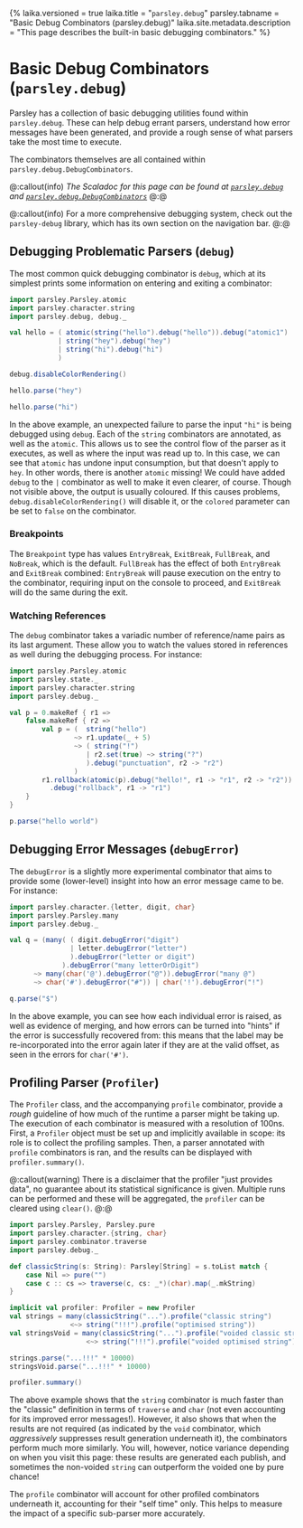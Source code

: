 {%
laika.versioned = true
laika.title = "`parsley.debug`"
parsley.tabname = "Basic Debug Combinators (parsley.debug)"
laika.site.metadata.description = "This page describes the built-in basic debugging combinators."
%}
# Basic Debug Combinators (`parsley.debug`)
Parsley has a collection of basic debugging utilities found within `parsley.debug`. These can help
debug errant parsers, understand how error messages have been generated, and provide a rough sense
of what parsers take the most time to execute.

The combinators themselves are all contained within `parsley.debug.DebugCombinators`.

@:callout(info)
*The Scaladoc for this page can be found at [`parsley.debug`](@:api(parsley.debug)) and [`parsley.debug.DebugCombinators`](@:api(parsley.debug.DebugCombinators))*
@:@

@:callout(info)
For a more comprehensive debugging system, check out the `parsley-debug` library, which has its own
section on the navigation bar.
@:@

## Debugging Problematic Parsers (`debug`)
The most common quick debugging combinator is `debug`, which at its simplest prints some information
on entering and exiting a combinator:

```scala mdoc:to-string
import parsley.Parsley.atomic
import parsley.character.string
import parsley.debug, debug._

val hello = ( atomic(string("hello").debug("hello")).debug("atomic1")
            | string("hey").debug("hey")
            | string("hi").debug("hi")
            )

debug.disableColorRendering()

hello.parse("hey")

hello.parse("hi")
```

In the above example, an unexpected failure to parse the input `"hi"` is being debugged using
`debug`. Each of the `string` combinators are annotated, as well as the `atomic`. This allows
us to see the control flow of the parser as it executes, as well as where the input was read up to.
In this case, we can see that `atomic` has undone input consumption, but that doesn't apply to `hey`.
In other words, there is another `atomic` missing! We could have added `debug` to the `|` combinator
as well to make it even clearer, of course. Though not visible above, the output is usually coloured.
If this causes problems, `debug.disableColorRendering()` will disable it, or the `colored` parameter
can be set to `false` on the combinator.

### Breakpoints
The `Breakpoint` type has values `EntryBreak`, `ExitBreak`, `FullBreak`, and `NoBreak`, which is the
default. `FullBreak` has the effect of both `EntryBreak` and `ExitBreak` combined: `EntryBreak` will
pause execution on the entry to the combinator, requiring input on the console to proceed, and `ExitBreak`
will do the same during the exit.

### Watching References
The `debug` combinator takes a variadic number of reference/name pairs as its last argument. These
allow you to watch the values stored in references as well during the debugging process. For instance:

```scala mdoc:to-string
import parsley.Parsley.atomic
import parsley.state._
import parsley.character.string
import parsley.debug._

val p = 0.makeRef { r1 =>
    false.makeRef { r2 =>
        val p = (  string("hello")
                ~> r1.update(_ + 5)
                ~> ( string("!")
                   | r2.set(true) ~> string("?")
                   ).debug("punctuation", r2 -> "r2")
                )
        r1.rollback(atomic(p).debug("hello!", r1 -> "r1", r2 -> "r2"))
          .debug("rollback", r1 -> "r1")
    }
}

p.parse("hello world")
```

## Debugging Error Messages (`debugError`)
The `debugError` is a slightly more experimental combinator that aims to provide some (lower-level)
insight into how an error message came to be. For instance:

```scala mdoc:to-string
import parsley.character.{letter, digit, char}
import parsley.Parsley.many
import parsley.debug._

val q = (many( ( digit.debugError("digit")
               | letter.debugError("letter")
               ).debugError("letter or digit")
             ).debugError("many letterOrDigit")
      ~> many(char('@').debugError("@")).debugError("many @")
      ~> char('#').debugError("#")) | char('!').debugError("!")

q.parse("$")
```

In the above example, you can see how each individual error is raised, as well as evidence of merging,
and how errors can be turned into "hints" if the error is successfully recovered from: this means
that the label may be re-incorporated into the error again later if they are at the valid offset,
as seen in the errors for `char('#')`.

## Profiling Parser (`Profiler`)
The `Profiler` class, and the accompanying `profile` combinator, provide a *rough* guideline of how
much of the runtime a parser might be taking up. The execution of each combinator is measured with
a resolution of 100ns. First, a `Profiler` object must be set up and implicitly available in scope:
its role is to collect the profiling samples. Then, a parser annotated with `profile` combinators
is ran, and the results can be displayed with `profiler.summary()`.

@:callout(warning)
There is a disclaimer that the profiler "just provides data", no guarantee about its statistical
significance is given. Multiple runs can be performed and these will be aggregated, the `profiler`
can be cleared using `clear()`.
@:@

```scala mdoc:height=0
import parsley.Parsley, Parsley.pure
import parsley.character.{string, char}
import parsley.combinator.traverse
import parsley.debug._

def classicString(s: String): Parsley[String] = s.toList match {
    case Nil => pure("")
    case c :: cs => traverse(c, cs: _*)(char).map(_.mkString)
}

implicit val profiler: Profiler = new Profiler
val strings = many(classicString("...").profile("classic string")
               <~> string("!!!").profile("optimised string"))
val stringsVoid = many(classicString("...").profile("voided classic string")
                   <~> string("!!!").profile("voided optimised string")).void

strings.parse("...!!!" * 10000)
stringsVoid.parse("...!!!" * 10000)

profiler.summary()
```

The above example shows that the `string` combinator is much faster than the "classic" definition
in terms of `traverse` and `char` (not even accounting for its improved error messages!). However,
it also shows that when the results are not required (as indicated by the `void` combinator, which
_aggressively_ suppresses result generation underneath it), the combinators perform much more similarly.
You will, however, notice variance depending on when you visit this page: these results are generated
each publish, and sometimes the non-voided `string` can outperform the voided one by pure chance!

The `profile` combinator will account for other profiled combinators underneath it, accounting for
their "self time" only. This helps to measure the impact of a specific sub-parser more accurately.
